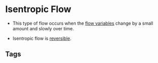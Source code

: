 # Isentropic Flow  

* This type of flow occurs when the [flow variables](../202201152251) change by a small amount and slowly over time.

* Isentropic flow is [reversible](../202201152242).

## Tags
